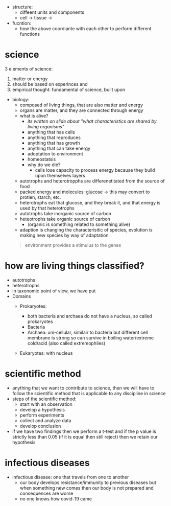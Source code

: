 - structure:
	- diffeent units and components
	- cell -> tissue -> 
- fucntion:
	- how the above coordiante with each other to perform different functions
# science
3 elements of science:
1) matter or energy
2) should be based on experinces and 
3) empirical thought: fundamental of science, built upon  
- biology:
	- composed of living things, that are also matter and energy
	- organs are matter, and they are connected through energy
	- what is alive?
		- *its written on slide about "what characteristics are shared by living organisms"*
		- anything that has cells
		- anything that reproduces
		- anything that has growth
		- anything that can take energy
		- adoptation to environment
		- homeostatsis
		- why do we die?
			- cells lose capacity to process energy because they build upon themselves layers
	- autotrophs and heterotropphs are differenetitated from the source of food
	- packed energy and molecules: glucose -> this may convert to protien, starch, etc.
	- heterotrophs eat that glucose, and they break it, and that energy is used by that heterotrophs
	- autotrophs take inorganic source of carbon
	- heteotrophs take organic source of carbon
		- (organic is something related to something alive)
	- adaption is changing the characterisitic of species, evolution is making new species by way of adaptation	
	> environment provides a stimulus to the genes
	
# how are living things classified?
- autotrophs
- heterotrophs
- in taxonomic point of view, we have put 
- Domains
	- Prokaryotes:
		- both bacteria and archaea do not have a nucleus, so called prokaryotes
		- Bacteria
		- Archaea: uni-cellular, similair to bacteria but different cell membrane is strong so can survive in boiling water/extreme cold/acid (also called extremophiles)
	
	- Eukaryotes: with nucleus
# scientific method
- anything that we want to contribute to science, then we will have to follow the scientific method that is applicable to any discipline in science
- steps of the scientific method:
	- start with an observation
	- develop a hypothesis
	- perform experiments
	- collect and analyze data
	- develop conclusion
- if we have two findings then we perform a t-test and if the p value is strictly less than 0.05 (if it is equal then still reject) then we retain our hypothesis 
# infectious diseases
- infectious disease: one that travels from one to another
	- our body develops resistance/immunity to previous diseases but when something new comes then our body is not prepared and consequences are worse
	- no one knows how covid-19 came